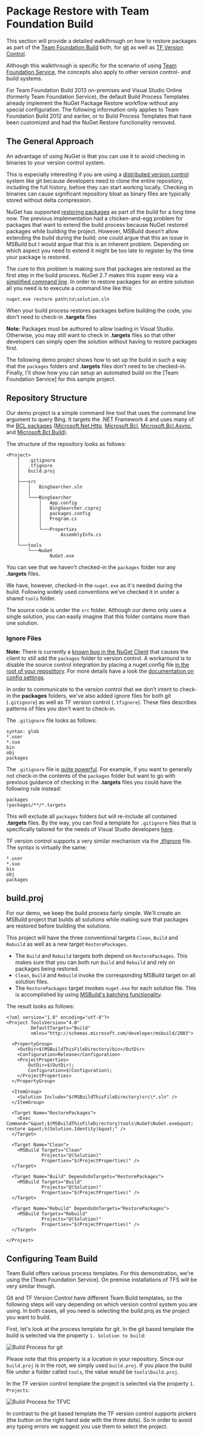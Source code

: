 # Package Restore with Team Foundation Build

This section will provide a detailed walkthrough on how to restore packages as part of the [Team Foundation Build](http://msdn.microsoft.com/en-us/library/ms181710(v=VS.90).aspx) both, for [git](http://en.wikipedia.org/wiki/Git_(software)) as well as [TF Version Control](http://msdn.microsoft.com/en-us/library/ms181237(v=vs.120).aspx).

Although this walkthrough is specific for the scenario of using [Team Foundation Service](http://tfs.visualstudio.com/), the concepts also apply to other version control- and build systems.

<p class="info">For Team Foundation Build 2013 on-premises and Visual Studio Online (formerly Team Foundation Service), the default Build Process Templates already implement the NuGet Package Restore workflow without any special configuration. The following information only applies to Team Foundation Build 2012 and earlier, or to Build Process Templates that have been customized and had the NuGet Restore functionality removed.</p>

## The General Approach

An advantage of using NuGet is that you can use it to avoid checking in binaries to your version control system.

This is especially interesting if you are using a [distributed version control](http://en.wikipedia.org/wiki/Distributed_revision_control) system like git because developers need to clone the entire repository, including the full history, before they can start working locally. Checking in binaries can cause significant repository bloat as binary files are typically stored without delta compression.

NuGet has supported [restoring packages](http://docs.nuget.org/docs/reference/package-restore) as part of the build for a long time now. The previous implementation had a chicken-and-egg problem for packages that want to extend the build process because NuGet restored packages while building the project. However, MSBuild doesn't allow extending the build during the build; one could argue that this an issue in MSBuild but I would argue that this is an inherent problem. Depending on which aspect you need to extend it might be too late to register by the time your package is restored.

The cure to this problem is making sure that packages are restored as the first step in the build process. NuGet 2.7 makes this super easy via a [simplified command line](http://docs.nuget.org/docs/release-notes/nuget-2.7#Simplified_Package_Restore_from_the_Command-Line). In order to restore packages for an entire solution all you need is to execute a command line like this:

	nuget.exe restore path\to\solution.sln

When your build process restores packages before building the code, you don't need to check-in **.targets** files 

<p class="info">
<strong>Note:</strong> Packages must be authored to allow loading in Visual Studio. Otherwise, you may still want to check in <strong>.targets</strong> files so that other developers can simply open the solution without having to restore packages first. 
</p> 

The following demo project shows how to set up the build in such a way that the `packages` folders and **.targets** files don't need to be checked-in. Finally, I'll show how you can setup an automated build on the [Team Foundation Service] for this sample project.

## Repository Structure

Our demo project is a simple command line tool that uses the command line argument to query Bing. It targets the .NET Framework 4 and uses many of the [BCL packages](http://www.nuget.org/profiles/dotnetframework/) ([Microsoft.Net.Http](http://www.nuget.org/packages/Microsoft.Net.Http), [Microsoft.Bcl](http://www.nuget.org/packages/Microsoft.Bcl), [Microsoft.Bcl.Async](http://www.nuget.org/packages/Microsoft.Bcl.Async), and [Microsoft.Bcl.Build](http://www.nuget.org/packages/Microsoft.Bcl.Build)).

The structure of the repository looks as follows:

	<Project>
	    │   .gitignore
	    │   .tfignore
	    │   build.proj
	    │
	    ├───src
	    │   │   BingSearcher.sln
	    │   │
	    │   └───BingSearcher
	    │       │   App.config
	    │       │   BingSearcher.csproj
	    │       │   packages.config
	    │       │   Program.cs
	    │       │
	    │       └───Properties
	    │               AssemblyInfo.cs
	    │
	    └───tools
	        └───NuGet
	                NuGet.exe

You can see that we haven't checked-in the `packages` folder nor any **.targets** files.

We have, however, checked-in the `nuget.exe` as it's needed during the build. Following widely used conventions we've checked it in under a shared `tools` folder.

The source code is under the `src` folder. Although our demo only uses a single solution, you can easily imagine that this folder contains more than one solution.

### Ignore Files

<p class="info">
<strong>Note:</strong> There is currently a <a href="https://nuget.codeplex.com/workitem/4072">known bug in the NuGet Client</a> that causes the client to still add the <code>packages</code> folder to version control. A workaround is to disable the source control integration by placing a nuget.config file <a href="http://docs.nuget.org/docs/release-notes/nuget-2.1#Hierarchical_Nuget.config">in the root of your repostitory</a>. For more details have a look the <a href="http://docs.nuget.org/docs/reference/nuget-config-settings">documentation on config settings</a>.
</p>

In order to communicate to the version control that we don’t intent to check-in the **packages** folders, we've also added ignore files for both git (`.gitignore`) as well as TF version control (`.tfignore`). These files describes patterns of files you don't want to check-in.

The `.gitignore` file looks as follows:

	syntax: glob
	*.user
	*.suo
	bin
	obj
	packages

The `.gitignore` file is [quite powerful](https://www.kernel.org/pub/software/scm/git/docs/gitignore.html). For example, if you want to generally not check-in the contents of the `packages` folder but want to go with previous guidance of checking in the **.targets** files you could have the following rule instead:

	packages
	!packages/**/*.targets

This will exclude all `packages` folders but will re-include all contained **.targets** files. By the way, you can find a template for `.gitignore` files that is specifically tailored for the needs of Visual Studio developers [here](https://github.com/github/gitignore/blob/master/VisualStudio.gitignore).

TF version control supports a very similar mechanism via the [.tfignore](http://msdn.microsoft.com/en-us/library/ms245454.aspx) file. The syntax is virtually the same:

	*.user
	*.suo
	bin
	obj
	packages

## build.proj
 
For our demo, we keep the build process fairly simple. We'll create an MSBuild project that builds all solutions while making sure that packages are restored before building the solutions.

This project will have the three conventional targets `Clean`, `Build` and `Rebuild` as well as a new target `RestorePackages`.

- The `Build` and `Rebuild` targets both depend on `RestorePackages`. This makes sure that you can both run `Build` and `Rebuild` and rely on packages being restored.
- `Clean`, `Build` and `Rebuild` invoke the corresponding MSBuild target on all solution files.
- The `RestorePackages` target invokes `nuget.exe` for each solution file. This is accomplished by using [MSBuild's batching functionality](http://msdn.microsoft.com/en-us/library/ms171473.aspx).

The result looks as follows:

	<?xml version="1.0" encoding="utf-8"?>
	<Project ToolsVersion="4.0"
	         DefaultTargets="Build" 
	         xmlns="http://schemas.microsoft.com/developer/msbuild/2003">
	
	  <PropertyGroup>
	    <OutDir>$(MSBuildThisFileDirectory)bin</OutDir>
	    <Configuration>Release</Configuration>
	    <ProjectProperties>
	        OutDir=$(OutDir);
	        Configuration=$(Configuration);
	    </ProjectProperties>
	  </PropertyGroup>
	
	  <ItemGroup>
	    <Solution Include="$(MSBuildThisFileDirectory)src\*.sln" />
	  </ItemGroup>
	
	  <Target Name="RestorePackages">
	    <Exec Command="&quot;$(MSBuildThisFileDirectory)tools\NuGet\NuGet.exe&quot; restore &quot;%(Solution.Identity)&quot;" />
	  </Target>
	
	  <Target Name="Clean">
	    <MSBuild Targets="Clean"
	             Projects="@(Solution)"
	             Properties="$(ProjectProperties)" />
	  </Target>
	
	  <Target Name="Build" DependsOnTargets="RestorePackages">
	    <MSBuild Targets="Build"
	             Projects="@(Solution)"
	             Properties="$(ProjectProperties)" />
	  </Target>
	
	  <Target Name="Rebuild" DependsOnTargets="RestorePackages">
	    <MSBuild Targets="Rebuild"
	             Projects="@(Solution)"
	             Properties="$(ProjectProperties)" />
	  </Target>
	
	</Project>

## Configuring Team Build

Team Build offers various process templates. For this demonstration, we're using the [Team Foundation Service]. On premise installations of TFS will be very similar though.

Git and TF Version Control have different Team Build templates, so the following steps will vary depending on which version control system you are using. In both cases, all you need is selecting the build.proj as the project you want to build.

First, let's look at the process template for git. In the git based template the build is selected via the property `1. Solution to build`:

![Build Process for git](images/PackageRestoreTeamBuildGit.png)

Please note that this property is a location in your repository. Since our `build.proj` is in the root, we simply used `build.proj`. If you place the build file under a folder called `tools`, the value would be `tools\build.proj`.

In the TF version control template the project is selected via the property `1. Projects`:

![Build Process for TFVC](images/PackageRestoreTeamBuildTFVC.png)

In contrast to the git based template the TF version control supports pickers (the button on the right hand side with the three dots). So in order to avoid any typing errors we suggest you use them to select the project. 
